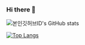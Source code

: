### Hi there 👋

![본인깃허브ID's GitHub stats](https://github-readme-stats.vercel.app/api?username=hyux25&show_icons=true&theme=prussian)

[![Top Langs](https://github-readme-stats.vercel.app/api/top-langs/?username=hyux25&layout=compact&theme=city_lights&langs_count=3)](https://github.com/anuraghazra/github-readme-stats)

<!--
**hyux25/hyux25** is a ✨ _special_ ✨ repository because its `README.md` (this file) appears on your GitHub profile.

Here are some ideas to get you started:

- 🔭 I’m currently working on ...
- 🌱 I’m currently learning ...
- 👯 I’m looking to collaborate on ...
- 🤔 I’m looking for help with ...
- 💬 Ask me about ...
- 📫 How to reach me: ...
- 😄 Pronouns: ...
- ⚡ Fun fact: ...
-->
